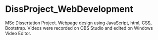 # DissProject_WebDevelopment
MSc Dissertation Project.
Webpage design using JavaScript, html, CSS, Bootstrap. Videos were recorded on OBS Studio and edited on Windows Video Editor.
